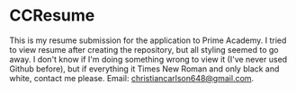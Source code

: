 # CCResume

This is my resume submission for the application to Prime Academy. I tried to view resume after creating the repository, but all styling seemed to go away.
I don't know if I'm doing something wrong to view it (I've never used Github before), but if everything it Times New Roman and only black and white, contact me
please. Email: christiancarlson648@gmail.com.
